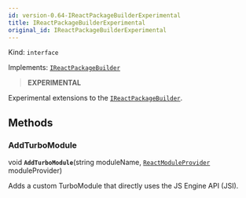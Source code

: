 ```yaml
---
id: version-0.64-IReactPackageBuilderExperimental
title: IReactPackageBuilderExperimental
original_id: IReactPackageBuilderExperimental
---
```


Kind: `interface`

Implements: [`IReactPackageBuilder`](IReactPackageBuilder)

> **EXPERIMENTAL**

Experimental extensions to the [`IReactPackageBuilder`](IReactPackageBuilder).



## Methods
### AddTurboModule
void **`AddTurboModule`**(string moduleName, [`ReactModuleProvider`](ReactModuleProvider) moduleProvider)

Adds a custom TurboModule that directly uses the JS Engine API (JSI).




